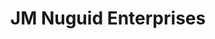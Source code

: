 ---
title: "JM Nuguid Enterprises"
url: /poblacion-3-gerona-tarlac/jm-nuguid-enterprises/
shop: Kramladen
---